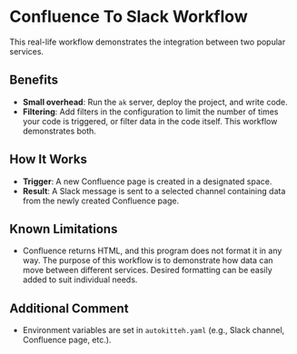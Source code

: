 # Confluence To Slack Workflow 

This real-life workflow demonstrates the integration between two popular services.

## Benefits
- **Small overhead**: Run the `ak` server, deploy the project, and write code.
- **Filtering**: Add filters in the configuration to limit the number of times your code is triggered, or filter data in the code itself. This workflow demonstrates both.

## How It Works
- **Trigger**: A new Confluence page is created in a designated space.
- **Result**: A Slack message is sent to a selected channel containing data from the newly created Confluence page.

## Known Limitations
- Confluence returns HTML, and this program does not format it in any way. The purpose of this workflow is to demonstrate how data can move between different services. Desired formatting can be easily added to suit individual needs.

## Additional Comment
- Environment variables are set in `autokitteh.yaml` (e.g., Slack channel, Confluence page, etc.).
